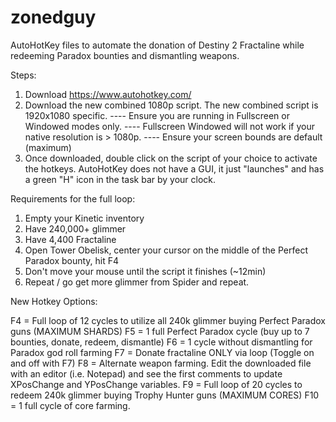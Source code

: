 # zonedguy

AutoHotKey files to automate the donation of Destiny 2 Fractaline while redeeming Paradox bounties and dismantling weapons.

Steps:
1) Download https://www.autohotkey.com/
2) Download the new combined 1080p script. The new combined script is 1920x1080 specific. 
---- Ensure you are running in Fullscreen or Windowed modes only. 
---- Fullscreen Windowed will not work if your native resolution is > 1080p.
---- Ensure your screen bounds are default (maximum)
3) Once downloaded, double click on the script of your choice to activate the hotkeys. AutoHotKey does not have a GUI, it just "launches" and has a green "H" icon in the task bar by your clock.

Requirements for the full loop:
1) Empty your Kinetic inventory
2) Have 240,000+ glimmer
3) Have 4,400 Fractaline
4) Open Tower Obelisk, center your cursor on the middle of the Perfect Paradox bounty, hit F4
5) Don't move your mouse until the script it finishes (~12min)
6) Repeat / go get more glimmer from Spider and repeat.

New Hotkey Options:

F4 = Full loop of 12 cycles to utilize all 240k glimmer buying Perfect Paradox guns (MAXIMUM SHARDS)
F5 = 1 full Perfect Paradox cycle (buy up to 7 bounties, donate, redeem, dismantle)
F6 = 1 cycle without dismantling for Paradox god roll farming
F7 = Donate fractaline ONLY via loop (Toggle on and off with F7)
F8 = Alternate weapon farming. Edit the downloaded file with an editor (i.e. Notepad) and see the first comments to update XPosChange and YPosChange variables.
F9 = Full loop of 20 cycles to redeem 240k glimmer buying Trophy Hunter guns (MAXIMUM CORES)
F10 = 1 full cycle of core farming.
